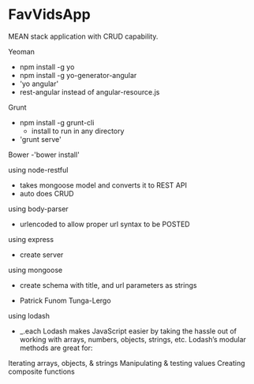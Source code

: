 # FavVidsApp

MEAN stack application with CRUD capability.

Yeoman
- npm install -g yo
- npm install -g yo-generator-angular
- 'yo angular'
- rest-angular instead of angular-resource.js

Grunt
- npm install -g grunt-cli
  - install to run in any directory
- 'grunt serve'

 Bower
 -'bower install'

using node-restful
- takes mongoose model and converts it to REST API
- auto does CRUD

using body-parser
- urlencoded to allow proper url syntax to be POSTED

using express
-  create server

using mongoose
- create schema with title, and url parameters as strings

- Patrick Funom Tunga-Lergo

using lodash
- _.each
Lodash makes JavaScript easier by taking the hassle out of working with arrays,
numbers, objects, strings, etc. Lodash’s modular methods are great for:

Iterating arrays, objects, & strings
Manipulating & testing values
Creating composite functions
